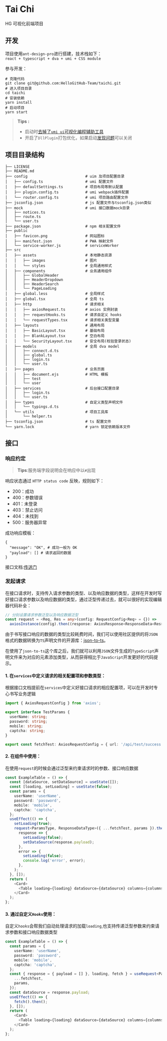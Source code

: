 # Tai Chi

HG 可视化前端项目

## 开发

项目使用`ant-design-pro`进行搭建，技术栈如下：  
`react + typescript + dva + umi + CSS module`

参与开发：

```shell script
# 克隆代码
git clone git@github.com:HelloGitHub-Team/taichi.git
# 进入项目目录
cd taichi
# 安装依赖
yarn install
# 启动项目
yarn start
```

> **Tips :**
>
> - 启动时[去掉了`umi ui`可视化编程辅助工具](https://github.com/ant-design/ant-design-pro/issues/5411)
> - 开启了`DllPlugin`打包优化，如果启动[发现问题](https://github.com/ant-design/ant-design-pro/issues/4665)可以关闭

## 项目目录结构

```text
├── LICENSE
├── README.md
├── config                          # uim 及项目配置目录
│   ├── config.ts                   # umi 配置文件
│   ├── defaultSettings.ts          # 项目布局等默认配置
│   ├── plugin.config.ts            # umi webpack插件配置
│   └── router.config.ts            # umi 项目路由配置文件
├── jsconfig.json                   # js 配置文件与tsconfig.json类似
├── mock                            # umi 接口数据mock目录
│   ├── notices.ts
│   ├── route.ts
│   └── user.ts
├── package.json                    # npm 相关配置文件
├── public
│   ├── favicon.png                 # 网站图标
│   ├── manifest.json               # PWA 映射文件
│   └── service-worker.js           # serviceWorker
├── src
│   ├── assets                      # 本地静态资源
│   │   ├── images                  # 图片
│   │   └── styles                  # 全局通用样式
│   ├── components                  # 业务通用组件
│   │   ├── GlobalHeader
│   │   ├── HeaderDropdown
│   │   ├── HeaderSearch
│   │   └── PageLoading
│   ├── global.less                 # 全局样式
│   ├── global.tsx                  # 全局 ts
│   ├── http                        # 请求相关
│   │   ├── axiosRequest.ts         # axios 实例封装
│   │   ├── requestHooks.ts         # 请求自定义 hooks
│   │   └── requestTypes.tsx        # 请求相关类型变量
│   ├── layouts                     # 通用布局
│   │   ├── BasicLayout.tsx         # 基础布局
│   │   ├── BlankLayout.tsx         # 空白布局
│   │   └── SecurityLayout.tsx      # 安全布局(校验登录状态)
│   ├── models                      # 全局 dva model
│   │   ├── connect.d.ts
│   │   ├── global.ts
│   │   ├── login.ts
│   │   └── user.ts
│   ├── pages                       # 业务页面
│   │   ├── document.ejs            # HTML 模板
│   │   ├── test
│   │   └── user
│   ├── services                    # 后台接口配置目录
│   │   ├── login.ts
│   │   └── user.ts
│   ├── types                       # 自定义类型声明文件
│   │   └── typings.d.ts
│   └── utils                       # 项目工具库
│       └── helper.ts
├── tsconfig.json                   # ts 配置文件
└── yarn.lock                       # yarn 锁定依赖版本文件

```

## 接口

### 响应约定

> **Tips**:服务端字段说明会在响应中以`#`出现

响应状态通过 `HTTP status code` 反映，规则如下：

- 200：成功
- 400：参数错误
- 401：未登录
- 403：禁止访问
- 404：未找到
- 500：服务器异常

成功响应模板：

```text
{
  "message": "OK", # 成功一般为 OK
  "payload": [] # 请求返回的数据
}
```

接口文档:[传送门](https://gitlab.com/521xueweihan/HelloGitHub.com/blob/master/doc/%E6%8E%A5%E5%8F%A3%E6%96%87%E6%A1%A3.md)

### 发起请求

在接口请求时，支持传入请求参数的类型、以及响应数据的类型，这样在开发时写好接口请求参数以及响应数据的类型，通过泛型传递过去，就可以很好的实现编辑器代码补全：

```typescript
// 分别设置请求参数泛型以及响应数据泛型
const request = <Req, Res = any>(config: RequestConfig<Req> = {}) =>
  axiosInstance(config).then((response: AxiosResponse<ResponseData<Res>>) => response.data);
```

由于书写接口响应的数据的类型比较耗费时间，我们可以使用社区提供的将`JSON`格式的数据转换为`TS`声明文件的开源库：[json-to-ts](https://github.com/MariusAlch/json-to-ts)。

在使用了`json-to-ts`这个库之后，我们就可以利用`JSON`文件生成的`TypeScript`声明文件来为对应的元素添加类型，从而获得相比于`JavaScript`开发更好的代码提示。

#### 1. 在`services`中定义请求的相关配置项和参数类型：

根据接口文档提前在`services`中定义好接口请求的相应配置项，可以在开发时专心书写业务逻辑

```typescript
import { AxiosRequestConfig } from 'axios';

export interface TestParams {
  userName: string;
  password: string;
  mobile: string;
  captcha: string;
}

export const fetchTest: AxiosRequestConfig = { url: '/api/test/success', method: 'post' };
```

#### 2. 在组件中使用：

在使用`request`的时候会通过泛型来约束请求时的参数、接口响应数据

```typescript
const ExampleTable = () => {
  const [dataSource, setDataSource] = useState([]);
  const [loading, setLoading] = useState(false);
  const params = {
    userName: 'userName',
    password: 'password',
    mobile: 'mobile',
    captcha: 'captcha',
  };
  useEffect(() => {
    setLoading(true);
    request<ParamsType, ResponseDataType>({ ...fetchTest, params }).then(
      response => {
        setLoading(false);
        setDataSource(response.payload);
      },
      error => {
        setLoading(false);
        console.log('error', error);
      },
    );
  }, []);
  return (
    <Card>
      <Table loading={loading} dataSource={dataSource} columns={columns} />
    </Card>
  );
};
```

#### 3. 通过自定义`Hooks`使用：

自定义`hooks`会帮我们自动处理请求的加载`loading`,也支持传递泛型参数来约束请求参数和接口响应数据类型

```typescript
const ExampleTable = () => {
  const params = {
    userName: 'userName',
    password: 'password',
    mobile: 'mobile',
    captcha: 'captcha',
  };
  const { response = { payload = [] }, loading, fetch } = useRequest<ParamsType, ResponseDataType>({
    ...fetchTest,
    params,
  });
  const dataSource = response.payload;
  useEffect(() => {
    fetch().then();
  }, []);
  return (
    <Card>
      <Table loading={loading} dataSource={dataSource} columns={columns} />
    </Card>
  );
};
```
